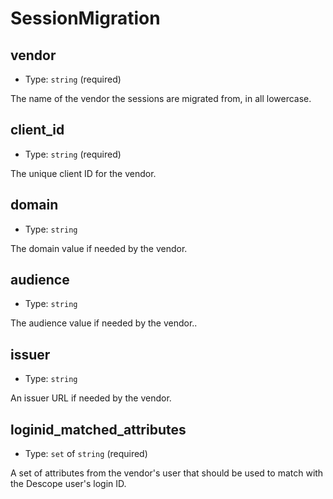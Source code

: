
SessionMigration
================



vendor
------

- Type: `string` (required)

The name of the vendor the sessions are migrated from, in all lowercase.



client_id
---------

- Type: `string` (required)

The unique client ID for the vendor.



domain
------

- Type: `string` 

The domain value if needed by the vendor.



audience
--------

- Type: `string` 

The audience value if needed by the vendor..



issuer
------

- Type: `string` 

An issuer URL if needed by the vendor.



loginid_matched_attributes
--------------------------

- Type: `set` of `string` (required)

A set of attributes from the vendor's user that should be used to match with
the Descope user's login ID.
